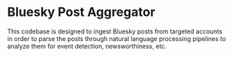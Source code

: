 # Bluesky Post Aggregator

This codebase is designed to ingest Bluesky posts from targeted accounts in order to 
parse the posts through natural language processing pipelines to analyze them 
for event detection, newsworthiness, etc. 